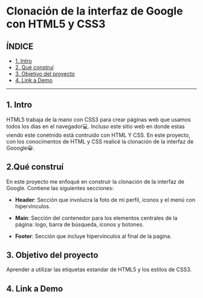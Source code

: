# Clonación de la interfaz de Google con HTML5 y CSS3

## **ÍNDICE**

* [1. Intro](#)
* [2. Qué construí](#)
* [3. Objetivo del proyecto](#)
* [4. Link a Demo](#)

****

## 1. Intro

HTML5 trabaja de la mano con CSS3 para crear páginas web que usamos todos los días en el navegador💻. Incluso este sitio web en donde estas viendo este conetnido està contruido con HTML Y CSS. En este proyecto, con los conocimentos de HTML y CSS realicé la clonación de la interfaz de Gooogle😀.

## 2.Qué construí

En este proyecto me enfoqué en construir la clonación de la interfaz de Google. Contiene las siguientes secciones:

* **Header**: Sección que involucra la foto de mi perfil, iconos y el menú con hipervìnculos.

* **Main**: Sección del contenedor para los elementos centrales de la página: logo, barra de búsqueda, iconos y botones.

* **Footer**: Sección que incluye hipervinculos al final de la pagina.

## 3. Objetivo del proyecto
Aprender a utilizar las etiquetas estandar de HTML5 y los estilos de CSS3.

## 4. Link a Demo
